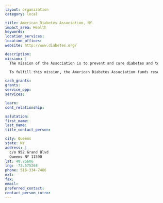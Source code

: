 ```yaml
---
layout: organization
category: local

title: American Diabetes Association, NY.
impact_area: Health
keywords: 
location_services: 
location_offices: 
website: http://www.diabetes.org/

description: 
mission: |
  The mission of the Association is to prevent and cure diabetes and to improve the lives of all people affected by diabetes.

  To fulfill this mission, the American Diabetes Association funds research </diabetes-research/research-home.jsp>, publishes scientific findings, provides information </about-diabetes.jsp> and other services to people with diabetes, their families, health professionals </for-health-professionals-and-scientists/professionals.jsp> and the public. The Association is also actively involved in advocating </advocacy-and-legalresources/advocacy.jsp> for scientific research and for the rights of people with diabetes.

cash_grants: 
grants: 
service_opp: 
services: 

learn: 
cont_relationship: 

salutation: 
first_name: 
last_name: 
title_contact_person: 

city: Queens
state: NY
address: |
  c/o 952 Grand Blvd  
  Queens NY 11590
lat: 40.75606
lng: -73.575268
phone: 516-334-7486
ext: 
fax: 
email: 
preferred_contact: 
contact_person_intro: 
---
```

